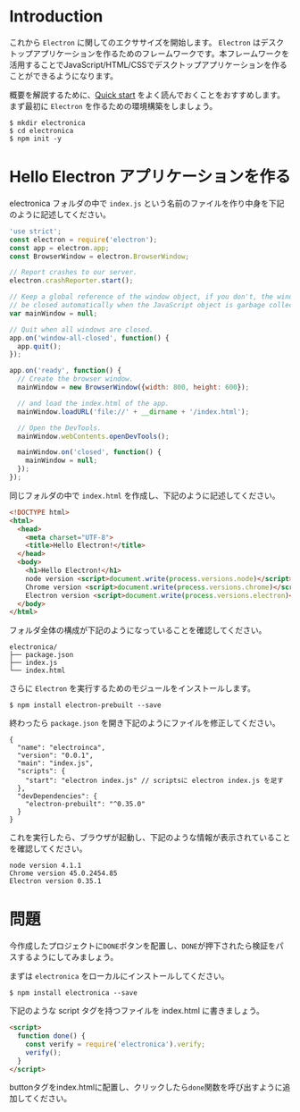 # Introduction

これから `Electron` に関してのエクササイズを開始します。 `Electron` はデスクトップアプリケーションを作るためのフレームワークです。本フレームワークを活用することでJavaScript/HTML/CSSでデスクトップアプリケーションを作ることができるようになります。

概要を解説するために、[Quick start](https://github.com/atom/electron/blob/master/docs-translations/jp/tutorial/quick-start.md) をよく読んでおくことをおすすめします。
まず最初に `Electron` を作るための環境構築をしましょう。

```
$ mkdir electronica
$ cd electronica
$ npm init -y
```

# Hello Electron アプリケーションを作る

electronica フォルダの中で `index.js` という名前のファイルを作り中身を下記のように記述してください。

```javascript
'use strict';
const electron = require('electron');
const app = electron.app;
const BrowserWindow = electron.BrowserWindow;

// Report crashes to our server.
electron.crashReporter.start();

// Keep a global reference of the window object, if you don't, the window will
// be closed automatically when the JavaScript object is garbage collected.
var mainWindow = null;

// Quit when all windows are closed.
app.on('window-all-closed', function() {
  app.quit();
});

app.on('ready', function() {
  // Create the browser window.
  mainWindow = new BrowserWindow({width: 800, height: 600});

  // and load the index.html of the app.
  mainWindow.loadURL('file://' + __dirname + '/index.html');

  // Open the DevTools.
  mainWindow.webContents.openDevTools();

  mainWindow.on('closed', function() {
    mainWindow = null;
  });
});
```

同じフォルダの中で `index.html` を作成し、下記のように記述してください。

```html
<!DOCTYPE html>
<html>
  <head>
    <meta charset="UTF-8">
    <title>Hello Electron!</title>
  </head>
  <body>
    <h1>Hello Electron!</h1>
    node version <script>document.write(process.versions.node)</script><br>,
    Chrome version <script>document.write(process.versions.chrome)</script><br>,
    Electron version <script>document.write(process.versions.electron)</script><br>.
  </body>
</html>
```

フォルダ全体の構成が下記のようになっていることを確認してください。

```tree
electronica/
├── package.json
├── index.js
└── index.html
```

さらに `Electron` を実行するためのモジュールをインストールします。

```
$ npm install electron-prebuilt --save
```

終わったら `package.json` を開き下記のようにファイルを修正してください。

```
{
  "name": "electroinca",
  "version": "0.0.1",
  "main": "index.js",
  "scripts": {
    "start": "electron index.js" // scriptsに electron index.js を足す
  },
  "devDependencies": {
    "electron-prebuilt": "^0.35.0"
  }
}
```

これを実行したら、ブラウザが起動し、下記のような情報が表示されていることを確認してください。

```
node version 4.1.1
Chrome version 45.0.2454.85
Electron version 0.35.1
```

# 問題

今作成したプロジェクトに`DONE`ボタンを配置し、`DONE`が押下されたら検証をパスするようにしてみましょう。

まずは `electronica` をローカルにインストールしてください。

```
$ npm install electronica --save
```


下記のような script タグを持つファイルを index.html に書きましょう。

```html
<script>
  function done() {
    const verify = require('electronica').verify;
    verify();
  }
</script>
```

buttonタグをindex.htmlに配置し、クリックしたら`done`関数を呼び出すように追加してください。

